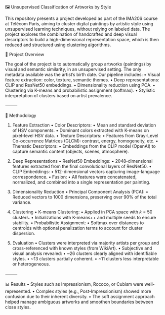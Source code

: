 🖼️ Unsupervised Classification of Artworks by Style

This repository presents a project developed as part of the IMA206 course at Télécom Paris, aiming to cluster digital paintings by artistic style using unsupervised learning techniques, without relying on labeled data. The project explores the combination of handcrafted and deep visual descriptors to build a high-dimensional representation space, which is then reduced and structured using clustering algorithms.

📌 Project Overview

The goal of the project is to automatically group artworks (paintings) by visual and semantic similarity, in an unsupervised setting. The only metadata available was the artist’s birth date. Our pipeline includes:
	•	Visual feature extraction: color, texture, semantic themes.
	•	Deep representations: CLIP and ResNet50 embeddings.
	•	Dimensionality reduction using PCA.
	•	Clustering via K-means and probabilistic assignment (softmax).
	•	Stylistic interpretation of clusters based on artist prevalence.

⸻

🧠 Methodology

1. Feature Extraction
	•	Color Descriptors:
	•	Mean and standard deviation of HSV components.
	•	Dominant colors extracted with K-means on pixel-level HSV data.
	•	Texture Descriptors:
	•	Features from Gray-Level Co-occurrence Matrices (GLCM): contrast, energy, homogeneity, etc.
	•	Thematic Descriptors:
	•	Embeddings from the CLIP model (OpenAI) to capture semantic content (objects, scenes, atmosphere).

2. Deep Representations
	•	ResNet50 Embeddings:
	•	2048-dimensional features extracted from the final convolutional layers of ResNet50.
	•	CLIP Embeddings:
	•	512-dimensional vectors capturing image-language correspondence.
	•	Fusion:
	•	All features were concatenated, normalized, and combined into a single representation per painting.

3. Dimensionality Reduction
	•	Principal Component Analysis (PCA):
	•	Reduced vectors to 1000 dimensions, preserving over 90% of the total variance.

4. Clustering
	•	K-means Clustering:
	•	Applied in PCA space with 𝑘 = 50 clusters.
	•	Initializations with K-means++ and multiple seeds to ensure stability.
	•	Probabilistic Assignment:
	•	Softmax over distances to centroids with optional penalization terms to account for cluster dispersion.

5. Evaluation
	•	Clusters were interpreted via majority artists per group and cross-referenced with known styles (from WikiArt).
	•	Subjective and visual analysis revealed:
	•	~26 clusters clearly aligned with identifiable styles.
	•	~13 clusters partially coherent.
	•	~11 clusters less interpretable or heterogeneous.

⸻

📊 Results
	•	Styles such as Impressionism, Rococo, or Cubism were well-represented.
	•	Complex styles (e.g., Post-Impressionism) showed more confusion due to their inherent diversity.
	•	The soft assignment approach helped manage ambiguous artworks and smoothen boundaries between close styles.

